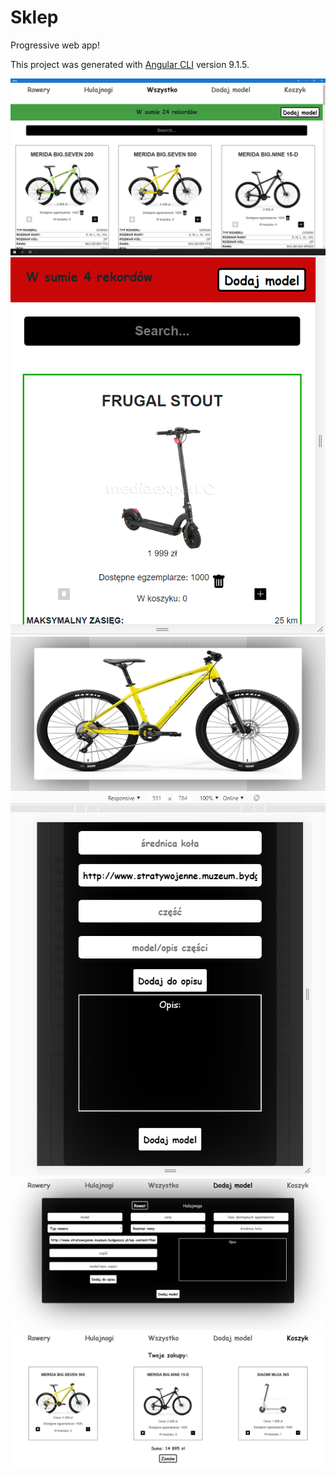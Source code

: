 # Sklep
Progressive web app!

This project was generated with [Angular CLI](https://github.com/angular/angular-cli) version 9.1.5.

![screen](src/assets/screen1.PNG)
![screen](src/assets/screen5.PNG)
![screen](src/assets/screen4.PNG)
![screen](src/assets/screen6.PNG)
![screen](src/assets/screen3.PNG)
![screen](src/assets/screen2.PNG)

